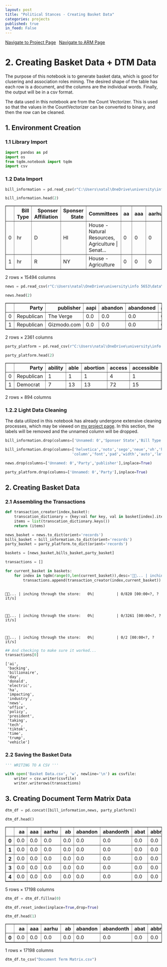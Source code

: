 ```yaml
---
layout: post
title: "Political Stances - Creating Basket Data"
categories: projects
published: true
in_feed: False
---
```

 <section>
    <div class="row">
        <div class="col-6 col-12-small">
            <ul class="actions" style="display: flex; gap: 10px; list-style: none; padding: 0;">
                <li><a href="https://nataliermcastro.github.io/projects/2025/01/14/political-stances.html" class="button fit small">Navigate to Project Page</a></li>
                <li><a href="https://nataliermcastro.github.io/projects/2025/03/15/political-stances-arm.html#Method" class="button fit small">Navigate to ARM  Page</a></li>
            </ul>
        </div>
    </div> 
</section> 


# 2. Creating Basket Data + DTM Data

The purpose of this notebook is to generate basket data, which is good for clusering and association roles mining. The desired shape of the table has each row is a document, and the columns are the individual words. Finally, the output will be in a csv format.

The data used in this notebook are from the Count Vectorizer. This is used so that the values in the CountVectorizer can be converted to binary, and then the row can be cleaned.

## 1. Environment Creation

### 1.1 Library Import


```python
import pandas as pd
import os
from tqdm.notebook import tqdm
import csv
```

### 1.2 Data Import


```python
bill_information = pd.read_csv(r"C:\Users\natal\OneDrive\university\info 5653\data\Bills Lemmed- Count Vectorizer.csv")
```


```python
bill_information.head(2)
```




<div>
<style scoped>
    .dataframe tbody tr th:only-of-type {
        vertical-align: middle;
    }

    .dataframe tbody tr th {
        vertical-align: top;
    }

    .dataframe thead th {
        text-align: right;
    }
</style>
<table border="1" class="dataframe">
  <thead>
    <tr style="text-align: right;">
      <th></th>
      <th>Bill Type</th>
      <th>Sponser Affiliation</th>
      <th>Sponser State</th>
      <th>Committees</th>
      <th>aa</th>
      <th>aaa</th>
      <th>aarhu</th>
      <th>ab</th>
      <th>abandon</th>
      <th>...</th>
    </tr>
  </thead>
  <tbody>
    <tr>
      <td>0</td>
      <td>hr</td>
      <td>D</td>
      <td>HI</td>
      <td>House - Natural Resources, Agriculture | Senat...</td>
      <td>0</td>
      <td>0</td>
      <td>0</td>
      <td>0</td>
      <td>0</td>
      <td>...</td>
    </tr>
    <tr>
      <td>1</td>
      <td>hr</td>
      <td>R</td>
      <td>NY</td>
      <td>House - Agriculture</td>
      <td>0</td>
      <td>0</td>
      <td>0</td>
      <td>0</td>
      <td>0</td>
      <td>...</td>
    </tr>
  </tbody>
</table>
<p>2 rows × 15494 columns</p>
</div>




```python
news = pd.read_csv(r"C:\Users\natal\OneDrive\university\info 5653\data\News Articles Lemmed- Count Vectorizer.csv")
```


```python
news.head(2)
```




<div>
<style scoped>
    .dataframe tbody tr th:only-of-type {
        vertical-align: middle;
    }

    .dataframe tbody tr th {
        vertical-align: top;
    }

    .dataframe thead th {
        text-align: right;
    }
</style>
<table border="1" class="dataframe">
  <thead>
    <tr style="text-align: right;">
      <th></th>
      <th>Party</th>
      <th>publisher</th>
      <th>aapi</th>
      <th>abandon</th>
      <th>abandoned</th>
      <th>abc</th>
      <th>ability</th>
      <th>able</th>
      <th>abolish</th>
    </tr>
  </thead>
  <tbody>
    <tr>
      <td>0</td>
      <td>Republican</td>
      <td>The Verge</td>
      <td>0.0</td>
      <td>0.0</td>
      <td>0.0</td>
      <td>0.0</td>
      <td>0.0</td>
      <td>0.0</td>
      <td>0.0</td>
      <td>...</td>
    </tr>
    <tr>
      <td>1</td>
      <td>Republican</td>
      <td>Gizmodo.com</td>
      <td>0.0</td>
      <td>0.0</td>
      <td>0.0</td>
      <td>0.0</td>
      <td>0.0</td>
      <td>0.0</td>
      <td>0.0</td>
      <td>...</td>
    </tr>
  </tbody>
</table>
<p>2 rows × 2361 columns</p>
</div>




```python
party_platform = pd.read_csv(r"C:\Users\natal\OneDrive\university\info 5653\data\Party Platform Lemmed- Count Vectorizer.csv")
```


```python
party_platform.head(2)
```




<div>
<style scoped>
    .dataframe tbody tr th:only-of-type {
        vertical-align: middle;
    }

    .dataframe tbody tr th {
        vertical-align: top;
    }

    .dataframe thead th {
        text-align: right;
    }
</style>
<table border="1" class="dataframe">
  <thead>
    <tr style="text-align: right;">
      <th></th>
      <th>Party</th>
      <th>ability</th>
      <th>able</th>
      <th>abortion</th>
      <th>access</th>
      <th>accessible</th>
      <th>according</th>
      <th>accountability</th>
      <th>accountable</th>
      <th>...</th>
    </tr>
  </thead>
  <tbody>
    <tr>
      <td>0</td>
      <td>Republican</td>
      <td>1</td>
      <td>1</td>
      <td>1</td>
      <td>4</td>
      <td>1</td>
      <td>1</td>
      <td>1</td>
      <td>4</td>
      <td>...</td>
    </tr>
    <tr>
      <td>1</td>
      <td>Democrat</td>
      <td>7</td>
      <td>13</td>
      <td>13</td>
      <td>72</td>
      <td>15</td>
      <td>1</td>
      <td>6</td>
      <td>14</td>
      <td>...</td>
    </tr>
  </tbody>
</table>
<p>2 rows × 894 columns</p>
</div>



### 1.2.2 Light Data Cleaning

The data utilized in this notebook has already undergone extensive cleaning processes, which may be viewed on [my project page](https://nataliermcastro.github.io/projects/2025/01/14/political-stances-data.html). In this section, the labels will be removed and the unnamed column will be dropped.


```python
bill_information.drop(columns=['Unnamed: 0','Sponser State','Bill Type','Sponser Affiliation','Committees'],inplace=True)
```


```python
bill_information.drop(columns=['helvetica','noto','sego','neue','vh','html','webkit','emoji','blinkmacsystemfont','arial','roboto','ui','serif',
                              'column','font','pad','width','auto','left','height'],inplace=True)
```


```python
news.drop(columns=['Unnamed: 0','Party','publisher'],inplace=True)
```


```python
party_platform.drop(columns=['Unnamed: 0','Party'],inplace=True)
```

## 2. Creating Basket Data

### 2.1 Assembling the Transactions


```python
def transaction_creator(index,basket):
    transcation_dictionary = {key:val for key, val in basket[index].items() if val != 0.0}
    items = list(transcation_dictionary.keys())
    return (items)
```


```python
news_basket = news.to_dict(orient='records')
bills_basket = bill_information.to_dict(orient='records')
party_basket = party_platform.to_dict(orient='records')
```


```python
baskets = [news_basket,bills_basket,party_basket]
```


```python
transactions = []

for current_basket in baskets:
    for index in tqdm(range(0,len(current_basket)),desc='🛒🐛... | inching through the store'):
        transactions.append(transaction_creator(index,current_basket))
        
```


    🛒🐛... | inching through the store:   0%|          | 0/820 [00:00<?, ?it/s]



    🛒🐛... | inching through the store:   0%|          | 0/3261 [00:00<?, ?it/s]



    🛒🐛... | inching through the store:   0%|          | 0/2 [00:00<?, ?it/s]



```python
## And checking to make sure it worked...
transactions[0]
```




    ['ai',
     'backing',
     'billionaire',
     'day',
     'donald',
     'electric',
     'ha',
     'impacting',
     'industry',
     'news',
     'office',
     'policy',
     'president',
     'taking',
     'tech',
     'tiktok',
     'time',
     'trump',
     'vehicle']



### 2.2 Saving the Basket Data


```python
''' WRITING TO A CSV '''

with open('Basket Data.csv', 'w', newline='\n') as csvfile:
    writer = csv.writer(csvfile)
    writer.writerows(transactions)
```

## 3. Creating Document Term Matrix Data


```python
dtm_df = pd.concat([bill_information,news, party_platform])
```


```python
dtm_df.head()
```




<div>
<style scoped>
    .dataframe tbody tr th:only-of-type {
        vertical-align: middle;
    }

    .dataframe tbody tr th {
        vertical-align: top;
    }

    .dataframe thead th {
        text-align: right;
    }
</style>
<table border="1" class="dataframe">
  <thead>
    <tr style="text-align: right;">
      <th></th>
      <th>aa</th>
      <th>aaa</th>
      <th>aarhu</th>
      <th>ab</th>
      <th>abandon</th>
      <th>abandonth</th>
      <th>abat</th>
      <th>abbrevi</th>
      <th>abercrombi</th>
      <th>abey</th>
      <th>...</th>
    </tr>
  </thead>
  <tbody>
    <tr>
      <th>0</th>
      <td>0.0</td>
      <td>0.0</td>
      <td>0.0</td>
      <td>0.0</td>
      <td>0.0</td>
      <td>0.0</td>
      <td>0.0</td>
      <td>0.0</td>
      <td>0.0</td>
      <td>0.0</td>
      <td>...</td>
    </tr>
    <tr>
      <th>1</th>
      <td>0.0</td>
      <td>0.0</td>
      <td>0.0</td>
      <td>0.0</td>
      <td>0.0</td>
      <td>0.0</td>
      <td>0.0</td>
      <td>0.0</td>
      <td>0.0</td>
      <td>0.0</td>
      <td>...</td>
    </tr>
    <tr>
      <th>2</th>
      <td>0.0</td>
      <td>0.0</td>
      <td>0.0</td>
      <td>0.0</td>
      <td>0.0</td>
      <td>0.0</td>
      <td>0.0</td>
      <td>0.0</td>
      <td>0.0</td>
      <td>0.0</td>
      <td>...</td>
    </tr>
    <tr>
      <th>3</th>
      <td>0.0</td>
      <td>0.0</td>
      <td>0.0</td>
      <td>0.0</td>
      <td>0.0</td>
      <td>0.0</td>
      <td>0.0</td>
      <td>0.0</td>
      <td>0.0</td>
      <td>0.0</td>
      <td>...</td>
    </tr>
    <tr>
      <th>4</th>
      <td>0.0</td>
      <td>0.0</td>
      <td>0.0</td>
      <td>0.0</td>
      <td>0.0</td>
      <td>0.0</td>
      <td>0.0</td>
      <td>0.0</td>
      <td>0.0</td>
      <td>0.0</td>
      <td>...</td>
    </tr>
  </tbody>
</table>
<p>5 rows × 17198 columns</p>
</div>




```python
dtm_df = dtm_df.fillna(0)
```


```python
dtm_df.reset_index(inplace=True,drop=True)
```


```python
dtm_df.head(1)
```




<div>
<style scoped>
    .dataframe tbody tr th:only-of-type {
        vertical-align: middle;
    }

    .dataframe tbody tr th {
        vertical-align: top;
    }

    .dataframe thead th {
        text-align: right;
    }
</style>
<table border="1" class="dataframe">
  <thead>
    <tr style="text-align: right;">
      <th></th>
      <th>aa</th>
      <th>aaa</th>
      <th>aarhu</th>
      <th>ab</th>
      <th>abandon</th>
      <th>abandonth</th>
      <th>abat</th>
      <th>abbrevi</th>
      <th>abercrombi</th>
      <th>abey</th>
      <th>...</th>
    </tr>
  </thead>
  <tbody>
    <tr>
      <th>0</th>
      <td>0.0</td>
      <td>0.0</td>
      <td>0.0</td>
      <td>0.0</td>
      <td>0.0</td>
      <td>0.0</td>
      <td>0.0</td>
      <td>0.0</td>
      <td>0.0</td>
      <td>0.0</td>
      <td>...</td>
    </tr>
  </tbody>
</table>
<p>1 rows × 17198 columns</p>
</div>




```python
dtm_df.to_csv("Document Term Matrix.csv")
```
